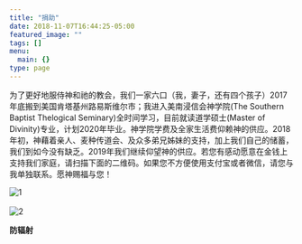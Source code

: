 ```yaml
---
title: "捐助"
date: 2018-11-07T16:44:25-05:00
featured_image: ""
tags: []
menu:
  main: {}
type: page
---
```


为了更好地服侍神和祂的教会，我们一家六口（我，妻子，还有四个孩子）2017年底搬到美国肯塔基州路易斯维尔市；我进入美南浸信会神学院(The Southern Baptist Thelogical Seminary)全时间学习，目前就读道学硕士(Master of Divinity)专业，计划2020年毕业。神学院学费及全家生活费仰赖神的供应。2018年初，神藉着亲人、麦种传道会、及众多弟兄姊妹的支持，加上我们自己的储蓄，我们到如今没有缺乏。2019年我们继续仰望神的供应。若您有感动愿意在金钱上支持我们家庭，请扫描下面的二维码。如果您不方便使用支付宝或者微信，请您与我单独联系。愿神赐福与您！

![1]
<br><br>
![2]

[1]: 
/images/wechat.jpg

[2]: /images/alipay.jpg



**防辐射**